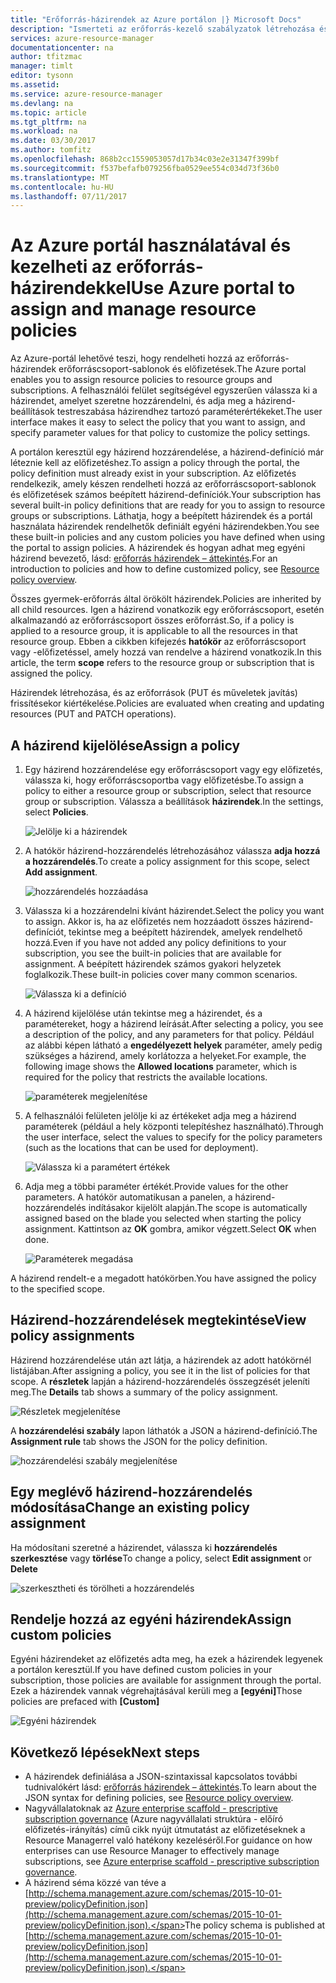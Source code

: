 ```yaml
---
title: "Erőforrás-házirendek az Azure portálon |} Microsoft Docs"
description: "Ismerteti az erőforrás-kezelő szabályzatok létrehozása és kezelése az Azure portál használatával. Házirendek: az előfizetés vagy az erőforrás-csoportok alkalmazhatók."
services: azure-resource-manager
documentationcenter: na
author: tfitzmac
manager: timlt
editor: tysonn
ms.assetid: 
ms.service: azure-resource-manager
ms.devlang: na
ms.topic: article
ms.tgt_pltfrm: na
ms.workload: na
ms.date: 03/30/2017
ms.author: tomfitz
ms.openlocfilehash: 868b2cc1559053057d17b34c03e2e31347f399bf
ms.sourcegitcommit: f537befafb079256fba0529ee554c034d73f36b0
ms.translationtype: MT
ms.contentlocale: hu-HU
ms.lasthandoff: 07/11/2017
---
```

# <a name="use-azure-portal-to-assign-and-manage-resource-policies"></a><span data-ttu-id="5aff4-104">Az Azure portál használatával és kezelheti az erőforrás-házirendekkel</span><span class="sxs-lookup"><span data-stu-id="5aff4-104">Use Azure portal to assign and manage resource policies</span></span>
<span data-ttu-id="5aff4-105">Az Azure-portál lehetővé teszi, hogy rendelheti hozzá az erőforrás-házirendek erőforráscsoport-sablonok és előfizetések.</span><span class="sxs-lookup"><span data-stu-id="5aff4-105">The Azure portal enables you to assign resource policies to resource groups and subscriptions.</span></span> <span data-ttu-id="5aff4-106">A felhasználói felület segítségével egyszerűen válassza ki a házirendet, amelyet szeretne hozzárendelni, és adja meg a házirend-beállítások testreszabása házirendhez tartozó paraméterértékeket.</span><span class="sxs-lookup"><span data-stu-id="5aff4-106">The user interface makes it easy to select the policy that you want to assign, and specify parameter values for that policy to customize the policy settings.</span></span> 

<span data-ttu-id="5aff4-107">A portálon keresztül egy házirend hozzárendelése, a házirend-definíció már léteznie kell az előfizetéshez.</span><span class="sxs-lookup"><span data-stu-id="5aff4-107">To assign a policy through the portal, the policy definition must already exist in your subscription.</span></span> <span data-ttu-id="5aff4-108">Az előfizetés rendelkezik, amely készen rendelheti hozzá az erőforráscsoport-sablonok és előfizetések számos beépített házirend-definíciók.</span><span class="sxs-lookup"><span data-stu-id="5aff4-108">Your subscription has several built-in policy definitions that are ready for you to assign to resource groups or subscriptions.</span></span> <span data-ttu-id="5aff4-109">Láthatja, hogy a beépített házirendek és a portál használata házirendek rendelhetők definiált egyéni házirendekben.</span><span class="sxs-lookup"><span data-stu-id="5aff4-109">You see these built-in policies and any custom policies you have defined when using the portal to assign policies.</span></span> <span data-ttu-id="5aff4-110">A házirendek és hogyan adhat meg egyéni házirend bevezető, lásd: [erőforrás házirendek – áttekintés](resource-manager-policy.md).</span><span class="sxs-lookup"><span data-stu-id="5aff4-110">For an introduction to policies and how to define customized policy, see [Resource policy overview](resource-manager-policy.md).</span></span>

<span data-ttu-id="5aff4-111">Összes gyermek-erőforrás által örökölt házirendek.</span><span class="sxs-lookup"><span data-stu-id="5aff4-111">Policies are inherited by all child resources.</span></span> <span data-ttu-id="5aff4-112">Igen a házirend vonatkozik egy erőforráscsoport, esetén alkalmazandó az erőforráscsoport összes erőforrást.</span><span class="sxs-lookup"><span data-stu-id="5aff4-112">So, if a policy is applied to a resource group, it is applicable to all the resources in that resource group.</span></span> <span data-ttu-id="5aff4-113">Ebben a cikkben kifejezés **hatókör** az erőforráscsoport vagy -előfizetéssel, amely hozzá van rendelve a házirend vonatkozik.</span><span class="sxs-lookup"><span data-stu-id="5aff4-113">In this article, the term **scope** refers to the resource group or subscription that is assigned the policy.</span></span> 

<span data-ttu-id="5aff4-114">Házirendek létrehozása, és az erőforrások (PUT és műveletek javítás) frissítésekor kiértékelése.</span><span class="sxs-lookup"><span data-stu-id="5aff4-114">Policies are evaluated when creating and updating resources (PUT and PATCH operations).</span></span>

## <a name="assign-a-policy"></a><span data-ttu-id="5aff4-115">A házirend kijelölése</span><span class="sxs-lookup"><span data-stu-id="5aff4-115">Assign a policy</span></span>

1. <span data-ttu-id="5aff4-116">Egy házirend hozzárendelése egy erőforráscsoport vagy egy előfizetés, válassza ki, hogy erőforráscsoportba vagy előfizetésbe.</span><span class="sxs-lookup"><span data-stu-id="5aff4-116">To assign a policy to either a resource group or subscription, select that resource group or subscription.</span></span> <span data-ttu-id="5aff4-117">Válassza a beállítások **házirendek**.</span><span class="sxs-lookup"><span data-stu-id="5aff4-117">In the settings, select **Policies**.</span></span>

   ![Jelölje ki a házirendek](./media/resource-manager-policy-portal/select-policies.png)

2. <span data-ttu-id="5aff4-119">A hatókör házirend-hozzárendelés létrehozásához válassza **adja hozzá a hozzárendelés**.</span><span class="sxs-lookup"><span data-stu-id="5aff4-119">To create a policy assignment for this scope, select **Add assignment**.</span></span>

   ![hozzárendelés hozzáadása](./media/resource-manager-policy-portal/add-assignment.png)

3. <span data-ttu-id="5aff4-121">Válassza ki a hozzárendelni kívánt házirendet.</span><span class="sxs-lookup"><span data-stu-id="5aff4-121">Select the policy you want to assign.</span></span> <span data-ttu-id="5aff4-122">Akkor is, ha az előfizetés nem hozzáadott összes házirend-definíciót, tekintse meg a beépített házirendek, amelyek rendelhető hozzá.</span><span class="sxs-lookup"><span data-stu-id="5aff4-122">Even if you have not added any policy definitions to your subscription, you see the built-in policies that are available for assignment.</span></span> <span data-ttu-id="5aff4-123">A beépített házirendek számos gyakori helyzetek foglalkozik.</span><span class="sxs-lookup"><span data-stu-id="5aff4-123">These built-in policies cover many common scenarios.</span></span>

   ![Válassza ki a definíció](./media/resource-manager-policy-portal/select-definition.png)

4. <span data-ttu-id="5aff4-125">A házirend kijelölése után tekintse meg a házirendet, és a paramétereket, hogy a házirend leírását.</span><span class="sxs-lookup"><span data-stu-id="5aff4-125">After selecting a policy, you see a description of the policy, and any parameters for that policy.</span></span> <span data-ttu-id="5aff4-126">Például az alábbi képen látható a **engedélyezett helyek** paraméter, amely pedig szükséges a házirend, amely korlátozza a helyeket.</span><span class="sxs-lookup"><span data-stu-id="5aff4-126">For example, the following image shows the **Allowed locations** parameter, which is required for the policy that restricts the available locations.</span></span>

   ![paraméterek megjelenítése](./media/resource-manager-policy-portal/show-parameters.png)

5. <span data-ttu-id="5aff4-128">A felhasználói felületen jelölje ki az értékeket adja meg a házirend paraméterek (például a hely központi telepítéshez használható).</span><span class="sxs-lookup"><span data-stu-id="5aff4-128">Through the user interface, select the values to specify for the policy parameters (such as the locations that can be used for deployment).</span></span>

   ![Válassza ki a paramétert értékek](./media/resource-manager-policy-portal/select-parameters.png)

6. <span data-ttu-id="5aff4-130">Adja meg a többi paraméter értékét.</span><span class="sxs-lookup"><span data-stu-id="5aff4-130">Provide values for the other parameters.</span></span> <span data-ttu-id="5aff4-131">A hatókör automatikusan a panelen, a házirend-hozzárendelés indításakor kijelölt alapján.</span><span class="sxs-lookup"><span data-stu-id="5aff4-131">The scope is automatically assigned based on the blade you selected when starting the policy assignment.</span></span> <span data-ttu-id="5aff4-132">Kattintson az **OK** gombra, amikor végzett.</span><span class="sxs-lookup"><span data-stu-id="5aff4-132">Select **OK** when done.</span></span>

   ![Paraméterek megadása](./media/resource-manager-policy-portal/define-parameters.png)

  <span data-ttu-id="5aff4-134">A házirend rendelt-e a megadott hatókörben.</span><span class="sxs-lookup"><span data-stu-id="5aff4-134">You have assigned the policy to the specified scope.</span></span>

## <a name="view-policy-assignments"></a><span data-ttu-id="5aff4-135">Házirend-hozzárendelések megtekintése</span><span class="sxs-lookup"><span data-stu-id="5aff4-135">View policy assignments</span></span>

<span data-ttu-id="5aff4-136">Házirend hozzárendelése után azt látja, a házirendek az adott hatókörnél listájában.</span><span class="sxs-lookup"><span data-stu-id="5aff4-136">After assigning a policy, you see it in the list of policies for that scope.</span></span> <span data-ttu-id="5aff4-137">A **részletek** lapján a házirend-hozzárendelés összegzését jeleníti meg.</span><span class="sxs-lookup"><span data-stu-id="5aff4-137">The **Details** tab shows a summary of the policy assignment.</span></span>

![Részletek megjelenítése](./media/resource-manager-policy-portal/show-details.png)

<span data-ttu-id="5aff4-139">A **hozzárendelési szabály** lapon láthatók a JSON a házirend-definíció.</span><span class="sxs-lookup"><span data-stu-id="5aff4-139">The **Assignment rule** tab shows the JSON for the policy definition.</span></span>

![hozzárendelési szabály megjelenítése](./media/resource-manager-policy-portal/show-assignment-rule.png)

## <a name="change-an-existing-policy-assignment"></a><span data-ttu-id="5aff4-141">Egy meglévő házirend-hozzárendelés módosítása</span><span class="sxs-lookup"><span data-stu-id="5aff4-141">Change an existing policy assignment</span></span>

<span data-ttu-id="5aff4-142">Ha módosítani szeretné a házirendet, válassza ki **hozzárendelés szerkesztése** vagy **törlése**</span><span class="sxs-lookup"><span data-stu-id="5aff4-142">To change a policy, select **Edit assignment** or **Delete**</span></span>

![szerkesztheti és törölheti a hozzárendelés](./media/resource-manager-policy-portal/edit-delete-policy.png)

## <a name="assign-custom-policies"></a><span data-ttu-id="5aff4-144">Rendelje hozzá az egyéni házirendek</span><span class="sxs-lookup"><span data-stu-id="5aff4-144">Assign custom policies</span></span>

<span data-ttu-id="5aff4-145">Egyéni házirendeket az előfizetés adta meg, ha ezek a házirendek legyenek a portálon keresztül.</span><span class="sxs-lookup"><span data-stu-id="5aff4-145">If you have defined custom policies in your subscription, those policies are available for assignment through the portal.</span></span> <span data-ttu-id="5aff4-146">Ezek a házirendek vannak végrehajtásával kerüli meg a **[egyéni]**</span><span class="sxs-lookup"><span data-stu-id="5aff4-146">Those policies are prefaced with **[Custom]**</span></span>

![Egyéni házirendek](./media/resource-manager-policy-portal/show-custom-policy.png)

## <a name="next-steps"></a><span data-ttu-id="5aff4-148">Következő lépések</span><span class="sxs-lookup"><span data-stu-id="5aff4-148">Next steps</span></span>
* <span data-ttu-id="5aff4-149">A házirendek definiálása a JSON-szintaxissal kapcsolatos további tudnivalókért lásd: [erőforrás házirendek – áttekintés](resource-manager-policy.md).</span><span class="sxs-lookup"><span data-stu-id="5aff4-149">To learn about the JSON syntax for defining policies, see [Resource policy overview](resource-manager-policy.md).</span></span>
* <span data-ttu-id="5aff4-150">Nagyvállalatoknak az [Azure enterprise scaffold - prescriptive subscription governance](resource-manager-subscription-governance.md) (Azure nagyvállalati struktúra - előíró előfizetés-irányítás) című cikk nyújt útmutatást az előfizetéseknek a Resource Managerrel való hatékony kezeléséről.</span><span class="sxs-lookup"><span data-stu-id="5aff4-150">For guidance on how enterprises can use Resource Manager to effectively manage subscriptions, see [Azure enterprise scaffold - prescriptive subscription governance](resource-manager-subscription-governance.md).</span></span>
* <span data-ttu-id="5aff4-151">A házirend séma közzé van téve a [http://schema.management.azure.com/schemas/2015-10-01-preview/policyDefinition.json](http://schema.management.azure.com/schemas/2015-10-01-preview/policyDefinition.json).</span><span class="sxs-lookup"><span data-stu-id="5aff4-151">The policy schema is published at [http://schema.management.azure.com/schemas/2015-10-01-preview/policyDefinition.json](http://schema.management.azure.com/schemas/2015-10-01-preview/policyDefinition.json).</span></span> 

